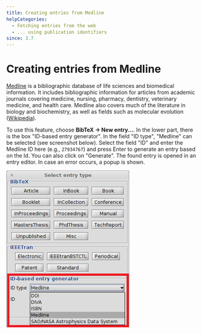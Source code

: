```yaml
---
title: Creating entries from Medline
helpCategories:
  - Fetching entries from the web
  - ... using publication identifiers
since: 3.7
---
```


# Creating entries from Medline

[Medline](https://www.nlm.nih.gov/pubs/factsheets/medline.html) is a bibliographic database of life sciences and biomedical information. It includes bibliographic information for articles from academic journals covering medicine, nursing, pharmacy, dentistry, veterinary medicine, and health care. Medline also covers much of the literature in biology and biochemistry, as well as fields such as molecular evolution \([Wikipedia](https://en.wikipedia.org/wiki/MEDLINE)\).

To use this feature, choose **BibTeX → New entry...**. In the lower part, there is the box "ID-based entry generator". In the field "ID type", "Medline" can be selected \(see screenshot below\). Select the field "ID" and enter the Medline ID here \(e.g., `27934767`\) and press Enter to generate an entry based on the Id. You can also click on "Generate". The found entry is opened in an entry editor. In case an error occurs, a popup is shown.

![Screenshot of new entry dialog](../../.gitbook/assets/newentrychoosetype-idgeneratorhighlighted-medline.png)
